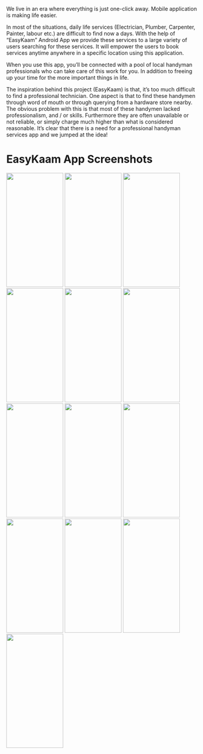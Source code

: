 We live in an era where everything is just one-click away. Mobile application is making life easier.

In most of the situations, daily life services (Electrician, Plumber, Carpenter, Painter,          labour etc.) are difficult to find now a days. With the help of “EasyKaam” Android App we provide these services to a large variety of users searching for these services. It will empower the users to book services anytime anywhere in a specific location using this application. 

When you use this app, you’ll be connected with a pool of local handyman professionals who can take care of this work for you. In addition to freeing up your time for the more important things in life.

The inspiration behind this project (EasyKaam) is that, it’s too much difficult to find a professional technician. One aspect is that to find these handymen through word of mouth or through querying from a hardware store nearby. The obvious problem with this is that most of these handymen lacked professionalism, and / or skills. Furthermore they are often unavailable or not reliable, or simply charge much higher than what is considered reasonable. It’s clear that there is a need for a professional handyman services app and we jumped at the idea! 

# EasyKaam App Screenshots
<img src="https://user-images.githubusercontent.com/58082294/140816286-7ecd5ed1-7bc6-42cd-a7ed-acb37864204e.jpeg" width="150" height="300">

<img src="https://user-images.githubusercontent.com/58082294/140816300-ed29d0b4-ee87-4d94-bc49-c58e4e074df8.jpg" width="150" height="300">

<img src="https://user-images.githubusercontent.com/58082294/140816328-2b88b489-5686-42b7-a7f9-c3fc1e15ae74.jpg" width="150" height="300">
                                                                                                                                     
<img src="https://user-images.githubusercontent.com/58082294/140816355-760d3b17-6101-4fea-b2a1-b0d8e9834318.jpg" width="150" height="300">
                                                                                                                                         
<img src="https://user-images.githubusercontent.com/58082294/140816370-49b2afd0-9abb-43e4-8495-b786c67051b7.jpg" width="150" height="300">
                                                                                                                                         
<img src="https://user-images.githubusercontent.com/58082294/140816385-29695caf-4054-4acb-8199-3b76ea0c19a3.jpeg" width="150" height="300">
                                                                                                                                          
<img src="https://user-images.githubusercontent.com/58082294/140816389-87155baf-b4fc-4f19-9d23-a2a35a5577af.jpeg" width="150" height="300">
                                                                                                                                          
<img src="https://user-images.githubusercontent.com/58082294/140816394-ec396334-0530-4eea-aa9f-affcb11ad005.jpeg" width="150" height="300">
                                                                                                                                          
<img src="https://user-images.githubusercontent.com/58082294/140816398-791ffe0c-2797-4557-bc64-5877038f8176.jpeg" width="150" height="300">
                                                                                                                                          
<img src="https://user-images.githubusercontent.com/58082294/140816414-48cfaf1f-89e1-4b64-9fe2-24b71f38e0e8.jpeg" width="150" height="300">
                                                                                                                                          
<img src="https://user-images.githubusercontent.com/58082294/140816425-f34299c4-4783-4d4f-a145-81179a7553be.jpeg" width="150" height="300">
                                                                                                                                          
<img src="https://user-images.githubusercontent.com/58082294/140816438-02c853c7-dc3c-4caf-a918-70c527bad31b.jpeg"  width="150" height="300">
                                                                                                                                          
<img src="https://user-images.githubusercontent.com/58082294/140816448-fdb2816d-ed0c-48bf-b5dd-4a4fa5a66a05.jpeg" width="150" height="300">
